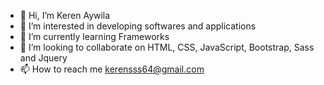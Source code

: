 - 👋 Hi, I’m Keren Aywila
- 👀 I’m interested in developing softwares and applications
- 🌱 I’m currently learning Frameworks
- 💞️ I’m looking to collaborate on HTML, CSS, JavaScript, Bootstrap, Sass and Jquery
- 📫 How to reach me kerensss64@gmail.com
  
